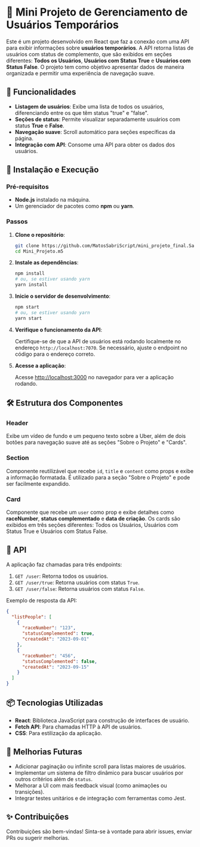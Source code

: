 # 🚀 Mini Projeto de Gerenciamento de Usuários Temporários

Este é um projeto desenvolvido em React que faz a conexão com uma API para exibir informações sobre **usuários temporários**. A API retorna listas de usuários com status de complemento, que são exibidos em seções diferentes: **Todos os Usuários**, **Usuários com Status True** e **Usuários com Status False**. O projeto tem como objetivo apresentar dados de maneira organizada e permitir uma experiência de navegação suave.

## 📑 Funcionalidades

- **Listagem de usuários**: Exibe uma lista de todos os usuários, diferenciando entre os que têm status "true" e "false".
- **Seções de status**: Permite visualizar separadamente usuários com status **True** e **False**.
- **Navegação suave**: Scroll automático para seções específicas da página.
- **Integração com API**: Consome uma API para obter os dados dos usuários.



## 🚀 Instalação e Execução

### Pré-requisitos

- **Node.js** instalado na máquina.
- Um gerenciador de pacotes como **npm** ou **yarn**.

### Passos

1. **Clone o repositório**:

   ```bash
   git clone https://github.com/MatosSabriScript/mini_projeto_final.SabrinaMatos.git
   cd Mini_Projeto.m5
   ```

2. **Instale as dependências**:

   ```bash
   npm install
   # ou, se estiver usando yarn
   yarn install
   ```

3. **Inicie o servidor de desenvolvimento**:

   ```bash
   npm start
   # ou, se estiver usando yarn
   yarn start
   ```

4. **Verifique o funcionamento da API**:
   
   Certifique-se de que a API de usuários está rodando localmente no endereço `http://localhost:7070`. Se necessário, ajuste o endpoint no código para o endereço correto.

5. **Acesse a aplicação**:

   Acesse [http://localhost:3000](http://localhost:3000) no navegador para ver a aplicação rodando.

## 🛠️ Estrutura dos Componentes

### Header

Exibe um vídeo de fundo e um pequeno texto sobre a Uber, além de dois botões para navegação suave até as seções "Sobre o Projeto" e "Cards".

### Section

Componente reutilizável que recebe `id`, `title` e `content` como props e exibe a informação formatada. É utilizado para a seção "Sobre o Projeto" e pode ser facilmente expandido.

### Card

Componente que recebe um `user` como prop e exibe detalhes como **raceNumber**, **status complementado** e **data de criação**. Os cards são exibidos em três seções diferentes: Todos os Usuários, Usuários com Status True e Usuários com Status False.

## 📡 API

A aplicação faz chamadas para três endpoints:

1. `GET /user`: Retorna todos os usuários.
2. `GET /user/true`: Retorna usuários com status `True`.
3. `GET /user/false`: Retorna usuários com status `False`.

Exemplo de resposta da API:

```json
{
  "listPeople": [
    {
      "raceNumber": "123",
      "statusComplemented": true,
      "createdAt": "2023-09-01"
    },
    {
      "raceNumber": "456",
      "statusComplemented": false,
      "createdAt": "2023-09-15"
    }
  ]
}
```

## 📦 Tecnologias Utilizadas

- **React**: Biblioteca JavaScript para construção de interfaces de usuário.
- **Fetch API**: Para chamadas HTTP à API de usuários.
- **CSS**: Para estilização da aplicação.

## 🚧 Melhorias Futuras

- Adicionar paginação ou infinite scroll para listas maiores de usuários.
- Implementar um sistema de filtro dinâmico para buscar usuários por outros critérios além de `status`.
- Melhorar a UI com mais feedback visual (como animações ou transições).
- Integrar testes unitários e de integração com ferramentas como Jest.

## ✨ Contribuições

Contribuições são bem-vindas! Sinta-se à vontade para abrir issues, enviar PRs ou sugerir melhorias.


